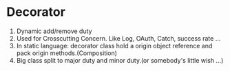 # Decorator

1. Dynamic add/remove duty
2. Used for Crosscutting Concern. Like Log, OAuth, Catch, success rate ...
3. In static language: decorator class hold a origin object reference and pack origin methods.(Composition)
4. Big class split to major duty and minor duty.(or somebody's little wish ...)


